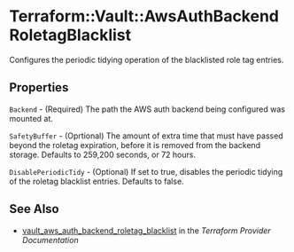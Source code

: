# Terraform::Vault::AwsAuthBackendRoletagBlacklist

Configures the periodic tidying operation of the blacklisted role tag entries.

## Properties

`Backend` - (Required) The path the AWS auth backend being configured was
mounted at.

`SafetyBuffer` - (Oprtional) The amount of extra time that must have passed
beyond the roletag expiration, before it is removed from the backend storage.
Defaults to 259,200 seconds, or 72 hours.

`DisablePeriodicTidy` - (Optional) If set to true, disables the periodic
tidying of the roletag blacklist entries. Defaults to false.


## See Also

* [vault_aws_auth_backend_roletag_blacklist](https://www.terraform.io/docs/providers/vault/r/aws_auth_backend_roletag_blacklist.html) in the _Terraform Provider Documentation_